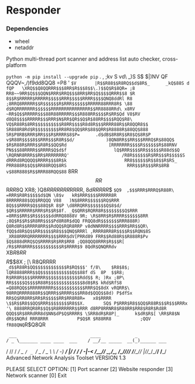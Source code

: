 <h1>Responder</h1>

<h3>Dependencies</h3>
<ul>
  <li>wheel</li>
  <li>netaddr</li>

</ul>
Python multi-thread port scanner and address list auto checker, cross-platform

<code>python -m pip install --upgrade pip</code>
                                                      .
                                        ,          ;kv
                                       S          vd\           _)S
                                      S$         $$|         )$NV
                                      QF        QQQV~,/)f9dd8QQ8             =P8
                            '        `$V       |R$$R88$$R8RQ$$d$8R$_      _kQ$88S
                            d        fQP   \XRQ$$Q8QQRRR$$$8RR$R$$$8$$\.)$$Q$R$8QR=
                           ;8        RR8~~9RR$Q$$$QQN$RRR$RRQ$$$8RR$RR$Q$$$$QRRR$$8
                           $R        8$$R$RRRRR$RRRRR$$$$$RRR$$$$$RRRR$$$$QNQ8ddRl
                           R8       ;8RRQ8RRRRR$$R$$$$$$R$RRR$$$$$$RRRRR88RRR8R$
                          \88      d$RQRRRRRRR$$$$$$RRRRRRRRRRRRRRR$$RR8888RRd\
                          x8RV   ~RR$Q$$RRRRR$$$88R88RRRRR$$$R888RR$$$$R$RR$Qd
                          V8$RV d8Q8$$$$RRRRR$$$RRR$N$RR$QR$$Q$R$88RR$$$$RQQ$R8\
                          VQ$R88R$8RR$$$$$$$$$$R8RR$$$$R8d8R$$$RRRR88R$$R8QQR8$$
                          SR888R8Rd$R$$$$$$$$$RR8R8$QQ$RR$88$QRR$R8888R$88QQ$888
                          SR$P8RB$RRR$RR$$$R$RRRR$8$P=      .d$dB$8R8R$$R8$Q$8R$P
                         v$R88R$$$$8$$RRR$$$R8R$$d/            )8QN8RR$$RR$$$RRRQ$R$88QQ$
                         $R$R88R$RRR$$R8R$$QQ$Rd                [RRRRRRR$$$$R$$$$$$R$88RNV
                        PN$$$88RRRR$$RRRR$Q$d$f                  lQ$RRR$$$$RR$$$$$$R88d$$Q
                      \RQRNR8RRR$$RR$RRRRRRRQ'                    /R8R$$$$$$R$RR$$$R$$$$$S
                      dRRRd8RQQQQ$RRRR$$$8R$k                      RR8$$$$$$R$$8$$R$RS_
                     PRR888R$$Q$$RR88RQQ$8RS                       RRR$$$R$$$RR$8RB
                    v$88R888$R$$RRR88RQQ$88`                       8RR$$RR$$R$RR8$Q
                   XR8; )Q$8RR$$RRRRR$RRRR,                        $8d$$RR$$R$$RR$$
                  `$Q9  ,$$$RRR$RRRQ$R88R\                        =RRR$R8R$$$$$d$QN
                 \8$v   kR$RRR$$$$RRRRR8R                         8RRRRR88$QQ$RRQQQ
                V88   )N$8RRR$$$$$$RQ$RRR                        8Q$$$RRRR$Q$$88Q$R
                8$P \d8RRQRR$$$$$$$Q$8$d/                       $QR$$RRRRR$RRR$R$$R$8f.
              _Q$QRR$RQRR8R$$$$$$$$Q$RRR                       =8RR$$RR$$R$$$$$$ddRRQ8888V
              9R; \R$8RR$R$RRRR$$$$$$8RR                      ;8Q$R$$R$$R8RR$$$$Pd8R8R$dQQ
                  FRQQ8dR$$$$$$$RRR888R)                     Q8Rd8R$$RRRR8RR$$RdQQ$RQR8RRP
                v8dNNRRRR$$$$RRR$RR$$QR\                   fQQ$d8R$Q$$RR$$$$$R8$$$QNQ$RRRl
               ,RRRR8RR8R$$$$R$$RQN$8S                  _XR88RRRQRRRRRRR$$$$RRR$dV[PRRd89
              FRR$$Rd88R$$R888R$Pv                    $Q$888dRRQ$Q$RRRR$R$RR$RR8
            ;QQ8QQQ8RRR$R$$$R[                     /R$$RR8RRR$$$$$$$$$$$R$RRRR$9
            8QdR$QNQRRdv                      `XB$R8RR$$$$$$$$$$$$$$R$$$$8$X
        ;  [\   R$8$QRRRR`                      _d$$R88R$QQ$$$$$$$$$$$$R$RQ$$$'
        f/8\    $R8$8$;                        lQR8888RRR$$Q$$$$$$$$$$$$Q$$88f
        dS  8P  $$R8;                         R$RR8R$$$$RRRRR$$$$$$$$$$$$$Rdd$$
        R; )Rx ;8P\                          RR$$$$$Q$$$$R88R$$$$$$$$$$$$$8d8$R$
        kRd$RfS8                           =Q88RQQ$$RRRRRRRRR$$$$$$$$$$$$RRR$Q$8dX
        vRQRR$\                           98RRQRRRR888R$$QRRR$$RRRR$$$RR8d$QQQ$$8d)
         P$dfSx                          RR$Q$RR8RR$RR$R$$$$$RR$RR8R8R=   x8$RRRR
                                        \$$R$$R8$$QQ$RRR$$$$$$$$R8$$X.       SQ$
                                        P$RRR$R8$$QQ$R88R$$$R$$$RRRx          '\
                                       8888RRQR8R$$Q$$R8RRRRRR$$RRR
                                      d8RP8RRNR8$R88RR$RR8$R8R$Rd8R
                                      QQQ$$R$8RRdRR8d$NN$dP$Q$RRRR$
                                         \SRR8dR$R8P|_      k$dR$R$[
                                           \RR$R8$N          dR$$NQRd
                                            RRR8RRR           P$Q$R
                                            $R88RR8           ;QQV
                                            fR88QNQ
                                            `R$Q8QR

     ___                            ____             _
    / _ \_______ ____ ____  ___    / __/__ _____  __(_)______ ___
   / // / __/ _ `/ _ `/ _ \/ _ \  _\ \/ -_) __/ |/ / / __/ -_|_-<
  /____/_/  \_,_/\_, /\___/_//_/ /___/\__/_/  |___/_/\__/\__/___/
                /___/
  Advanced Network Analysis Toolset                      VERSION 1.3

  PLEASE SELECT OPTION:
  [1] Port scanner
  [2] Website responder
  [3] Network scanner
  [0] Exit
